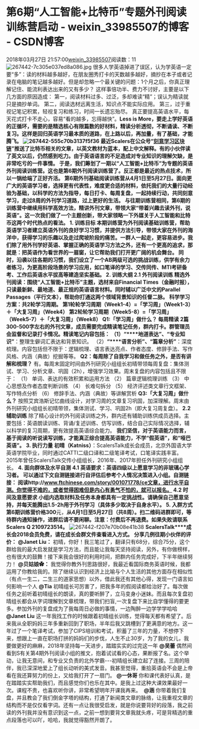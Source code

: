 # 第6期“人工智能+比特币”专题外刊阅读训练营启动 - weixin_33985507的博客 - CSDN博客
2018年03月27日 21:57:00[weixin_33985507](https://me.csdn.net/weixin_33985507)阅读数：11
![267442-7c305e037ed8a086.jpg](https://upload-images.jianshu.io/upload_images/267442-7c305e037ed8a086.jpg)
很多人学英语掉进了误区，认为学英语一定要“多”：读的材料越多越好，在朋友圈秀打卡的天数越多越好，摘抄在本子或者记录在电脑的笔记越多越好。但是却忽略一个最关键的问题：1个月之后，你真正理解记住、能流利表达出来的又有多少？
这样事倍功半、费力不讨好，主要是以下几方面的原因造成：
第一，阅读材料过多、过泛，多却难读“精”；误认为精读就只是摘抄单词。
第二，阅读选材远离生活，知识点不能实际应用。
第三，过于重视记笔记积累，轻视复习和练习，时间一长遗忘殆尽。
真正要提高英语水平，每天花式打卡不走心，容易“看的越多，忘得越快”。**Less is More，要走上学好英语的正循环，需要的是精选核心有限篇数的好材料，精读分析透彻，不断诵读、不断复习。**这样是回归英语学习最本质的道路，在上路以后，再加量，有了基础，才能腾飞。
![267442-555c70b3137f5f36](https://upload-images.jianshu.io/upload_images/267442-555c70b3137f5f36)
最近Scalers在公众号“[刻意学习区块链](https://link.jianshu.com?t=http%3A%2F%2Fmp.weixin.qq.com%2Fs%3F__biz%3DMzA4MjIyNDYzMQ%3D%3D%26mid%3D2650853424%26idx%3D1%26sn%3D6d43e6020ad113f68e1b023e75ef608b%26chksm%3D847c84a8b30b0dbef1098a347dd38bce48678e3b8bde85feaf3919dd7904614d48c37ce790f8%26scene%3D21%23wechat_redirect)”推送了比特币相关的文章，以英文教材为蓝本，配上中文解释。有的小伙伴读了英文以后，仍然感到吃力。由于英语语言的不足造成对专业知识的理解欠缺，是非常吃亏的一件事情。
于是，我们筹划了一期以**“人工智能+比特币”**为专题的英语外刊阅读训练营。这也是第6期外刊阅读训练营了。反正都是最近的热点技术，所以一锅给端了正好齐活。
第6期外刊基础阅读训练营从**4月1日至5月27日。**面向更广大的英语学习者，选择更有代表性，难度更合适的材料，依托我们的大量行动经验为基础，以科学的方法为指导，每日打卡、每周复盘，一起持续行动，共同刻意学习，走过8周的外刊学习道路，过上更好的生活。
与往期训练营相同，第6期的训练营中继续用科学高效方法，精讲外刊文章，带领大家“带着兴趣去读外刊，说英语”。这一次我们做了一个主题创新，带大家领略一下外媒关于人工智能和比特币这两个时代热点的看法。
**1. 训练目标**
本期训练营为外刊阅读基础训练营，帮助英语学习者建立英语外刊的良好学习习惯，并提供方法引导，带领大家在外刊的海洋中，获得学习的乐趣以及走过爬坡阶段的痛苦。一群人一起走，更容易进步。我们除了用外刊学好英语、掌握正确的英语学习方法之外，还有一个更高的追求，那就是：把英语作为看世界的一扇窗，让它帮助我们打开更广阔的机会舞台。
同时，沿袭以往各期的习惯，我们设立了一个AB两级可选的挑战训练，供学有余力者练习，为更高阶段场景的学习应用，如口笔译的学习、交传同传、MTI考研备考、工作后英语水平拔高等建造坚实基础。
**2. 训练大纲**
**2.1 外刊阅读训练**
**精选外刊阅读：围绕“人工智能+比特币”主题，选材来自Financial Times（金融时报），只读最新鲜、最地道、最正规的英语语言材料。同时辅以广泛中文的Parallel Passages（平行文本），帮助你打通这两个领域背景知识的任督二脉。**
**科学学习方案：共2轮学习周期。**
第1轮轮学习周期（Week1-4）=「学习周」（Week1-3）＋「大复习周」（Week4）
第2轮轮学习周期（Week5-8）=「学习周」（Week5-7）＋「大复习周」（Week8）
**Q1:「学习周」做什么？**
每周精读 2篇300-500字左右的外刊文章，成员需要完成精读笔记任务，群内打卡。群管理员会监督和记录打卡情况。精读笔记内容包括：
（1）**“****地道表达”、“专业知识”**：整理生僻词汇表达和背景知识。
（2）**“****语言分析”、“篇章分析”**：深度梳理。内容包括但不限于：逻辑梳理、语言表达亮点、作者态度、修辞手法、写作风格、内涵（典故）挖掘等等。
**Q2：每周除了自我学习和做任务之外，是否有讲解和梳理？**
有。每周末固定时间由外刊研究小组组长初晴带领每周复盘：集体测试、学习、分析文章、巩固（2h），增强学习效果。周末复盘的内容包括且不限于：
（1） 单词、表达的有效积累和运用方法
（2） 篇章逻辑梳理训练
（3） 中心思想及作者态度判断训练
（4） 长难句拆分
（5） 经济评述类文章行文框架、写作特点分析
（6） 修辞手法、内涵（典故）等讲解赏析
**Q3:「大复习周」做什么？**
按照艾宾浩斯记忆曲线设计，对学习周的文章复习巩固，加深理解。周末由外刊研究小组组长初晴带领，集体测试、学习、巩固2h（即大复习周复盘）。
**2.2 辅助训练**
除了精心设计的外刊阅读训练之外，群内还有辅助训练供成员选择。主要包括：英语朗读训练、背诵/复述训练、仿写训练，结合自己实际情况选择，辅以科学的复习周期，更有效提高英语综合能力。
**我们坚信，对于英语能力而言，基于阅读的听说读写训练，才能真正综合提高英语能力，不学“假英语”，和“哑巴英语”。**
**3. 执行力量**
**初晴（Katniss）**：ScalersTalk成长会成员，北京外国语大学英语学院毕业，同时通过CATTI二级口译和二级笔译考试，口笔译实践丰富。2015年曾任ScalersTalk交传小组组长，2016年、2017年担任外刊研究小组组长。
**4. 面向群体及水平自测**
**4.1 英语要求：**英语四级以上愿意学习的非玻璃心学习者。
可以通过下文自测链接进行自评估后参考个人情况决策进入小组。自测链接： 阅读http://www.ftchinese.com/story/001071778/ce文章，进行水平自测。你觉得不难的，或者觉得困难但是内心有勇气不怕的，就可以报名。
**4.2 时间及意愿要求**
小组内选取材料及任务本身都具有一定挑战性。请确保自己愿意坚持，并每天能腾出1.5-2h用于外刊学习（具体多少取决于自身水平）。
**5. 入群方式**
第6期训练营价格**300**元，**从4月1日至5月27日（共8周）。扫二维码进群即可，等待群内通知操作，进群后请不要闲聊。注意：付费后不再退费。如果失败请联系Scalers Q 2109723514。**
![267442-f207e70b08e41b38](https://upload-images.jianshu.io/upload_images/267442-f207e70b08e41b38)
**ScalersTalk****成长会2018会员免费，请在成长会群文件查看进入方式。**
**分享几例往期小伙伴的评价：**
**@Janet Liu：**
初晴，你好！我三笔过了，翻译只有68分，综合75分，这个群给我的最大启发就是学习方法，而且能让我每天坚持阅读，另外，有你做榜样，也有很大的鼓舞！接下来我会很好的利用时间，把群内任务完成好，下半年继续努力！
**@贝姑娘✿：**
我觉得你教外刊思路很好，我最近看国际商务英语时候，我都运用了你教给我的。除了继续认识到经济上比喻与个人生活的其他方面存在相似性（有点一生二，二生三的道家思想）以外，借此我还有其他心得，发现一门语言如何影响一个人
**@Tia**
初晴组长可厉害了，把我多年的假阅读都给治好了。每次做任务之前听着初晴组长的朗读，真的要听醉了，立马变身小迷妹。而且每次复盘初晴组长都会从字词理解到文章梳理，带我们扫盲,一次复盘下来比自学懂得的要更多。参加外刊的复盘成为了我每周日必做的事情，一边陶醉一边学学学哈哈
**@Janet Liu**
这一年我找工作的时候跟着初晴组长训练，觉得每天都有希望了。后来我从全职妈妈三年多重新回到了职场，半年后我又跳槽到了更满意的地方。这一年过了一个笔译考试，参加了CIPS培训和考试，积蓄了三年的力量，不想停下来，想跟上一直在职场打拼的妈妈们的步伐，人生不止30岁，为了我的女儿，我要做更好的麻麻，2018年坚持每一天进步，踏踏实实的过完这一年
**@吴蕾**
偶然间看到S有关第4期外刊阅读小组的推文，抱着试试看的心态，果断报了名。这个举动，让我无意间，和专业又负责的北外学霸---初晴组长建立起了连接。三周的陪伴，我已深深地爱上了组长动听的美式发音。我甚至觉得，重拾英语会不会是上帝看在我还算努力的份上，又给我打开了一扇门。
**@一休哥**
你和课代表好认真，是在踏踏实实帮助我们，而且感觉你们也乐在其中。是我上过这种大课效果最好一次。课程不贵，也喜欢听你讲，非常希望明年开课我再来。 
**@涵**
你带着我们复盘，并且教会了我们倒金字塔的结构，打通了新闻类文章的脉络，让我重视文章的结构而不是仅仅看字词。还有一点让我很受启发，就是你说要背好的段落，我之前读的外刊我并没有意识到这一点，之前一想到要背文章我就头疼，可是背精选的重点段落也可以吖，哈哈，我就觉得豁然开朗了。
